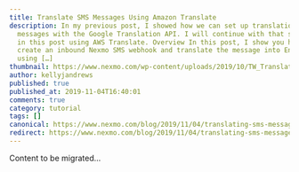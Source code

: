 ```yaml
---
title: Translate SMS Messages Using Amazon Translate
description: In my previous post, I showed how we can set up translation of text
  messages with the Google Translation API. I will continue with that same idea
  in this post using AWS Translate. Overview In this post, I show you how to
  create an inbound Nexmo SMS webhook and translate the message into English
  using […]
thumbnail: https://www.nexmo.com/wp-content/uploads/2019/10/TW_Translate-SMS_Amazon_1200x675.png
author: kellyjandrews
published: true
published_at: 2019-11-04T16:40:01
comments: true
category: tutorial
tags: []
canonical: https://www.nexmo.com/blog/2019/11/04/translating-sms-messages-with-aws-translate-dr
redirect: https://www.nexmo.com/blog/2019/11/04/translating-sms-messages-with-aws-translate-dr
---
```

Content to be migrated...